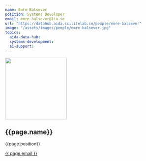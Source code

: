 ```yaml
---
name: Emre Balsever
position: Systems Developer
email: emre.balsever@liu.se
url: "https://datahub.aida.scilifelab.se/people/emre-balsever"
image: "/assets/images/people/emre-balsever.jpg"
topics:
  aida-data-hub:
  systems-development:
  ai-support:
---
```

<div class="personContainer">
  <div class="personSub">
  <img  src="{{ page.image }}" alt="" style="width: 200px; cursor: pointer;">
</div>
<div class="personSub">
  <h2>{{page.name}}</h2>
  <p>{{page.position}}</p>
  <p><a href="{{ page.mailto }}">{{ page.email }}</a></p>
  </div>
</div>
